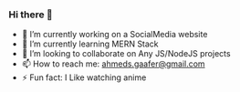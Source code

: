### Hi there 👋


- 🔭 I’m currently working on a SocialMedia website
- 🌱 I’m currently learning MERN Stack
- 👯 I’m looking to collaborate on Any JS/NodeJS projects
- 📫 How to reach me: ahmeds.gaafer@gmail.com
- ⚡ Fun fact: I Like watching anime

